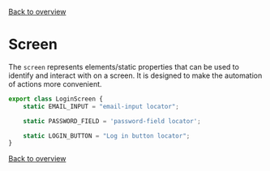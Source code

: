 [Back to overview](../guides.md)

# Screen

The `screen` represents elements/static properties that can be used to identify and interact with on a screen.
It is designed to make the automation of actions more convenient.

```typescript
export class LoginScreen {
    static EMAIL_INPUT = "email-input locator";

    static PASSWORD_FIELD = 'password-field locator';

    static LOGIN_BUTTON = "Log in button locator";
}
```

[Back to overview](../guides.md)